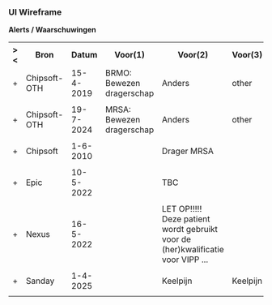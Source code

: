 ### UI Wireframe
<b>Alerts / Waarschuwingen</b>
<table class="grid">
<tbody>
<tr><th>&gt;&lt;</th>
<th>Bron</th>
<th>Datum</th>
<th>Voor(1)</th>
<th>Voor(2)</th>
<th>Voor(3)</th>
<th>Categorie</th>
<th>Status</th>
</tr>
<tr><td>+</td>
<td>Chipsoft-OTH</td>
<td>15-4-2019</td>
<td>BRMO: Bewezen dragerschap</td>
<td>Anders</td>
<td>other</td>
<td>conditie</td>
<td>active</td>
</tr><tr><td></td><td colspan=7>
</td></tr>
<tr><td>+</td>
<td>Chipsoft-OTH</td>
<td>19-7-2024</td>
<td>MRSA: Bewezen dragerschap</td>
<td>Anders</td>
<td>other</td>
<td>conditie</td>
<td>active</td>
</tr><tr><td></td><td colspan=7>
</td></tr>
<tr><td>+</td>
<td>Chipsoft</td>
<td>1-6-2010</td>
<td></td>
<td>Drager MRSA</td>
<td></td>
<td>waarschuwing</td>
<td>active</td>
</tr><tr><td></td><td colspan=7>
</td></tr>
<tr><td>+</td>
<td>Epic</td>
<td>10-5-2022</td>
<td></td>
<td>TBC</td>
<td></td>
<td>Infection Flag</td>
<td>inactive</td>
</tr><tr><td></td><td colspan=7>
</td></tr>
<tr><td>+</td>
<td>Nexus</td>
<td>16-5-2022</td>
<td></td>
<td>LET OP!!!!!<br/>Deze patient wordt gebruikt voor de (her)kwalificatie voor VIPP ...</td>
<td></td>
<td>Waarschuwing</td>
<td>active</td>
</tr><tr><td></td><td colspan=7>
</td></tr>
<tr><td>+</td>
<td>Sanday</td>
<td>1-4-2025</td>
<td></td>
<td>Keelpijn</td>
<td>Keelpijn</td>
<td>Alert</td>
<td>active</td>
</tr><tr><td></td><td colspan=7>
</td></tr>
</tbody>
</table>